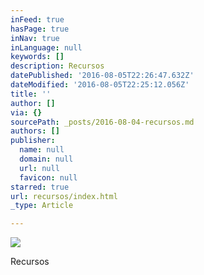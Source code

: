 ```yaml
---
inFeed: true
hasPage: true
inNav: true
inLanguage: null
keywords: []
description: Recursos
datePublished: '2016-08-05T22:26:47.632Z'
dateModified: '2016-08-05T22:25:12.056Z'
title: ''
author: []
via: {}
sourcePath: _posts/2016-08-04-recursos.md
authors: []
publisher:
  name: null
  domain: null
  url: null
  favicon: null
starred: true
url: recursos/index.html
_type: Article

---
```

![](https://the-grid-user-content.s3-us-west-2.amazonaws.com/756f6f32-30a7-499d-bff3-ddf36b3507a3.jpg)

Recursos